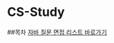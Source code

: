 # CS-Study

##목차
[자바 질문 면접 리스트 바로가기](https://github.com/ZeroToMaster-Algorithm/CS-Study/tree/main/Java)
